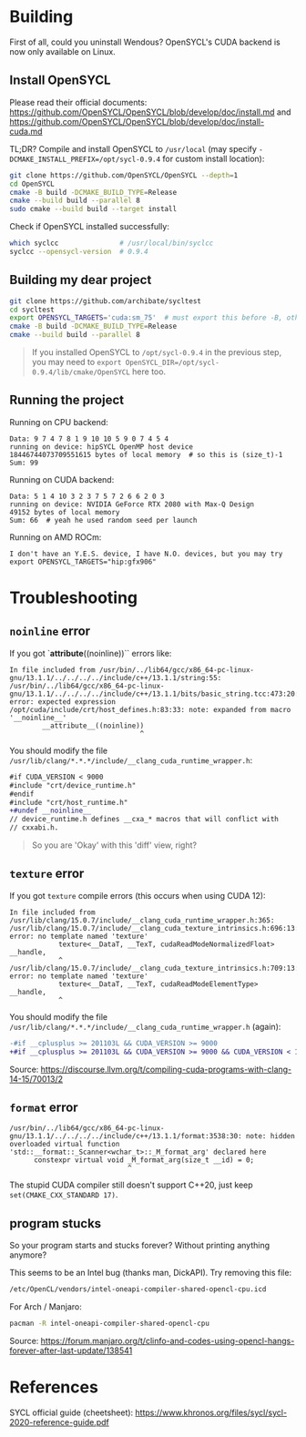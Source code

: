 # Building

First of all, could you uninstall Wendous? OpenSYCL's CUDA backend is now only available on Linux.

## Install OpenSYCL

Please read their official documents: https://github.com/OpenSYCL/OpenSYCL/blob/develop/doc/install.md and https://github.com/OpenSYCL/OpenSYCL/blob/develop/doc/install-cuda.md

TL;DR? Compile and install OpenSYCL to `/usr/local` (may specify `-DCMAKE_INSTALL_PREFIX=/opt/sycl-0.9.4` for custom install location):

```bash
git clone https://github.com/OpenSYCL/OpenSYCL --depth=1
cd OpenSYCL
cmake -B build -DCMAKE_BUILD_TYPE=Release
cmake --build build --parallel 8
sudo cmake --build build --target install
```

Check if OpenSYCL installed successfully:

```bash
which syclcc               # /usr/local/bin/syclcc
syclcc --opensycl-version  # 0.9.4
```

## Building my dear project

```bash
git clone https://github.com/archibate/sycltest
cd sycltest
export OPENSYCL_TARGETS='cuda:sm_75'  # must export this before -B, otherwise you have to rm -rf build to update this variable
cmake -B build -DCMAKE_BUILD_TYPE=Release
cmake --build build --parallel 8
```

> If you installed OpenSYCL to `/opt/sycl-0.9.4` in the previous step, you may need to `export OpenSYCL_DIR=/opt/sycl-0.9.4/lib/cmake/OpenSYCL` here too.

## Running the project

Running on CPU backend:

```
Data: 9 7 4 7 8 1 9 10 10 5 9 0 7 4 5 4 
running on device: hipSYCL OpenMP host device
18446744073709551615 bytes of local memory  # so this is (size_t)-1
Sum: 99
```

Running on CUDA backend:

```
Data: 5 1 4 10 3 2 3 7 5 7 2 6 6 2 0 3 
running on device: NVIDIA GeForce RTX 2080 with Max-Q Design
49152 bytes of local memory
Sum: 66  # yeah he used random seed per launch
```

Running on AMD ROCm:

```
I don't have an Y.E.S. device, I have N.O. devices, but you may try export OPENSYCL_TARGETS="hip:gfx906"
```

# Troubleshooting

## `noinline` error

If you got `__attribute__((noinline))`` errors like:

```
In file included from /usr/bin/../lib64/gcc/x86_64-pc-linux-gnu/13.1.1/../../../../include/c++/13.1.1/string:55:
/usr/bin/../lib64/gcc/x86_64-pc-linux-gnu/13.1.1/../../../../include/c++/13.1.1/bits/basic_string.tcc:473:20: error: expected expression
/opt/cuda/include/crt/host_defines.h:83:33: note: expanded from macro '__noinline__'
        __attribute__((noinline))
                                ^
```

You should modify the file `/usr/lib/clang/*.*.*/include/__clang_cuda_runtime_wrapper.h`:

```diff
#if CUDA_VERSION < 9000
#include "crt/device_runtime.h"
#endif
#include "crt/host_runtime.h"
+#undef __noinline__
// device_runtime.h defines __cxa_* macros that will conflict with
// cxxabi.h.
```

> So you are 'Okay' with this 'diff' view, right?

## `texture` error

If you got `texture` compile errors (this occurs when using CUDA 12):

```
In file included from /usr/lib/clang/15.0.7/include/__clang_cuda_runtime_wrapper.h:365:
/usr/lib/clang/15.0.7/include/__clang_cuda_texture_intrinsics.h:696:13: error: no template named 'texture'
            texture<__DataT, __TexT, cudaReadModeNormalizedFloat> __handle,
            ^
/usr/lib/clang/15.0.7/include/__clang_cuda_texture_intrinsics.h:709:13: error: no template named 'texture'
            texture<__DataT, __TexT, cudaReadModeElementType> __handle,
            ^
```

You should modify the file `/usr/lib/clang/*.*.*/include/__clang_cuda_runtime_wrapper.h` (again):

```diff
-#if __cplusplus >= 201103L && CUDA_VERSION >= 9000
+#if __cplusplus >= 201103L && CUDA_VERSION >= 9000 && CUDA_VERSION < 12000
```

Source: https://discourse.llvm.org/t/compiling-cuda-programs-with-clang-14-15/70013/2

## `format` error

```
/usr/bin/../lib64/gcc/x86_64-pc-linux-gnu/13.1.1/../../../../include/c++/13.1.1/format:3538:30: note: hidden overloaded virtual function 'std::__format::_Scanner<wchar_t>::_M_format_arg' declared here
      constexpr virtual void _M_format_arg(size_t __id) = 0;
                             ^
```

The stupid CUDA compiler still doesn't support C++20, just keep `set(CMAKE_CXX_STANDARD 17)`.

## program stucks

So your program starts and stucks forever? Without printing anything anymore?

This seems to be an Intel bug (thanks man, DickAPI). Try removing this file:

```bash
/etc/OpenCL/vendors/intel-oneapi-compiler-shared-opencl-cpu.icd
```

For Arch / Manjaro:

```bash
pacman -R intel-oneapi-compiler-shared-opencl-cpu
```

Source: https://forum.manjaro.org/t/clinfo-and-codes-using-opencl-hangs-forever-after-last-update/138541

# References

SYCL official guide (cheetsheet): https://www.khronos.org/files/sycl/sycl-2020-reference-guide.pdf
